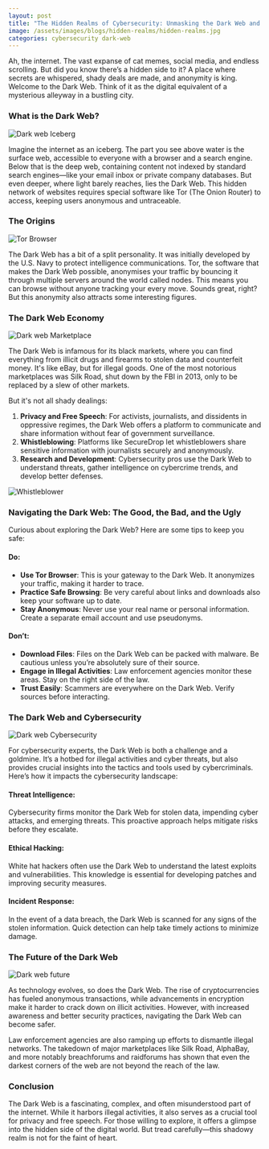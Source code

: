 ```yaml
---
layout: post
title: "The Hidden Realms of Cybersecurity: Unmasking the Dark Web and Its Secrets"
image: /assets/images/blogs/hidden-realms/hidden-realms.jpg
categories: cybersecurity dark-web
---
```


Ah, the internet. The vast expanse of cat memes, social media, and endless scrolling. But did you know there’s a hidden side to it? A place where secrets are whispered, shady deals are made, and anonymity is king. Welcome to the Dark Web. Think of it as the digital equivalent of a mysterious alleyway in a bustling city.

### What is the Dark Web?

![Dark web Iceberg](/assets/images/blogs/hidden-realms/dw-iceberg.png)

Imagine the internet as an iceberg. The part you see above water is the surface web, accessible to everyone with a browser and a search engine. Below that is the deep web, containing content not indexed by standard search engines—like your email inbox or private company databases. But even deeper, where light barely reaches, lies the Dark Web. This hidden network of websites requires special software like Tor (The Onion Router) to access, keeping users anonymous and untraceable.

### The Origins

![Tor Browser](/assets/images/blogs/hidden-realms/tor-browser.jpg)

The Dark Web has a bit of a split personality. It was initially developed by the U.S. Navy to protect intelligence communications. Tor, the software that makes the Dark Web possible, anonymises your traffic by bouncing it through multiple servers around the world called nodes. This means you can browse without anyone tracking your every move. Sounds great, right? But this anonymity also attracts some interesting figures.

### The Dark Web Economy

![Dark web Marketplace](/assets/images/blogs/hidden-realms/dw-marketplace.jpg)

The Dark Web is infamous for its black markets, where you can find everything from illicit drugs and firearms to stolen data and counterfeit money. It's like eBay, but for illegal goods. One of the most notorious marketplaces was Silk Road, shut down by the FBI in 2013, only to be replaced by a slew of other markets.

But it's not all shady dealings:

1. **Privacy and Free Speech**: For activists, journalists, and dissidents in oppressive regimes, the Dark Web offers a platform to communicate and share information without fear of government surveillance.
2. **Whistleblowing**: Platforms like SecureDrop let whistleblowers share sensitive information with journalists securely and anonymously.
3. **Research and Development**: Cybersecurity pros use the Dark Web to understand threats, gather intelligence on cybercrime trends, and develop better defenses.

![Whistleblower](/assets/images/blogs/hidden-realms/whistleblowing.jpg)

### Navigating the Dark Web: The Good, the Bad, and the Ugly

Curious about exploring the Dark Web? Here are some tips to keep you safe:

#### Do:
- **Use Tor Browser**: This is your gateway to the Dark Web. It anonymizes your traffic, making it harder to trace.
- **Practice Safe Browsing**: Be very careful about links and downloads also keep your software up to date.
- **Stay Anonymous**: Never use your real name or personal information. Create a separate email account and use pseudonyms.

#### Don’t:
- **Download Files**: Files on the Dark Web can be packed with malware. Be cautious unless you’re absolutely sure of their source.
- **Engage in Illegal Activities**: Law enforcement agencies monitor these areas. Stay on the right side of the law.
- **Trust Easily**: Scammers are everywhere on the Dark Web. Verify sources before interacting.

### The Dark Web and Cybersecurity

![Dark web Cybersecurity](/assets/images/blogs/hidden-realms/cyber-dark-web.jpg)

For cybersecurity experts, the Dark Web is both a challenge and a goldmine. It’s a hotbed for illegal activities and cyber threats, but also provides crucial insights into the tactics and tools used by cybercriminals. Here’s how it impacts the cybersecurity landscape:

#### Threat Intelligence:
Cybersecurity firms monitor the Dark Web for stolen data, impending cyber attacks, and emerging threats. This proactive approach helps mitigate risks before they escalate.

#### Ethical Hacking:
White hat hackers often use the Dark Web to understand the latest exploits and vulnerabilities. This knowledge is essential for developing patches and improving security measures.

#### Incident Response:
In the event of a data breach, the Dark Web is scanned for any signs of the stolen information. Quick detection can help take timely actions to minimize damage.

### The Future of the Dark Web

![Dark web future](/assets/images/blogs/hidden-realms/dark-web-future.jpg)

As technology evolves, so does the Dark Web. The rise of cryptocurrencies has fueled anonymous transactions, while advancements in encryption make it harder to crack down on illicit activities. However, with increased awareness and better security practices, navigating the Dark Web can become safer.

Law enforcement agencies are also ramping up efforts to dismantle illegal networks. The takedown of major marketplaces like Silk Road, AlphaBay, and more notably breachforums and raidforums has shown that even the darkest corners of the web are not beyond the reach of the law.

### Conclusion

The Dark Web is a fascinating, complex, and often misunderstood part of the internet. While it harbors illegal activities, it also serves as a crucial tool for privacy and free speech. For those willing to explore, it offers a glimpse into the hidden side of the digital world. But tread carefully—this shadowy realm is not for the faint of heart.
